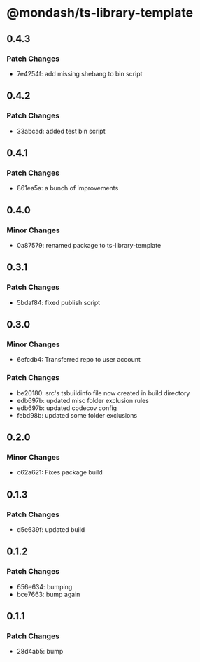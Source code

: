# @mondash/ts-library-template

## 0.4.3

### Patch Changes

- 7e4254f: add missing shebang to bin script

## 0.4.2

### Patch Changes

- 33abcad: added test bin script

## 0.4.1

### Patch Changes

- 861ea5a: a bunch of improvements

## 0.4.0

### Minor Changes

- 0a87579: renamed package to ts-library-template

## 0.3.1

### Patch Changes

- 5bdaf84: fixed publish script

## 0.3.0

### Minor Changes

- 6efcdb4: Transferred repo to user account

### Patch Changes

- be20180: src's tsbuildinfo file now created in build directory
- edb697b: updated misc folder exclusion rules
- edb697b: updated codecov config
- febd98b: updated some folder exclusions

## 0.2.0

### Minor Changes

- c62a621: Fixes package build

## 0.1.3

### Patch Changes

- d5e639f: updated build

## 0.1.2

### Patch Changes

- 656e634: bumping
- bce7663: bump again

## 0.1.1

### Patch Changes

- 28d4ab5: bump
